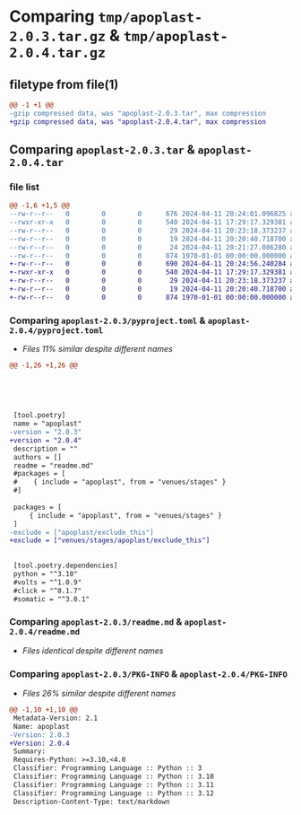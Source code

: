 # Comparing `tmp/apoplast-2.0.3.tar.gz` & `tmp/apoplast-2.0.4.tar.gz`

## filetype from file(1)

```diff
@@ -1 +1 @@
-gzip compressed data, was "apoplast-2.0.3.tar", max compression
+gzip compressed data, was "apoplast-2.0.4.tar", max compression
```

## Comparing `apoplast-2.0.3.tar` & `apoplast-2.0.4.tar`

### file list

```diff
@@ -1,6 +1,5 @@
--rw-r--r--   0        0        0      676 2024-04-11 20:24:01.096825 apoplast-2.0.3/pyproject.toml
--rwxr-xr-x   0        0        0      540 2024-04-11 17:29:17.329381 apoplast-2.0.3/readme.md
--rw-r--r--   0        0        0       29 2024-04-11 20:23:18.373237 apoplast-2.0.3/venues/stages/apoplast/__init__.py
--rw-r--r--   0        0        0       19 2024-04-11 20:20:40.718700 apoplast-2.0.3/venues/stages/apoplast/apoplast.S.HTML
--rw-r--r--   0        0        0       24 2024-04-11 20:21:27.086280 apoplast-2.0.3/venues/stages/apoplast/exclude_this/__init__.py
--rw-r--r--   0        0        0      874 1970-01-01 00:00:00.000000 apoplast-2.0.3/PKG-INFO
+-rw-r--r--   0        0        0      690 2024-04-11 20:24:56.240284 apoplast-2.0.4/pyproject.toml
+-rwxr-xr-x   0        0        0      540 2024-04-11 17:29:17.329381 apoplast-2.0.4/readme.md
+-rw-r--r--   0        0        0       29 2024-04-11 20:23:18.373237 apoplast-2.0.4/venues/stages/apoplast/__init__.py
+-rw-r--r--   0        0        0       19 2024-04-11 20:20:40.718700 apoplast-2.0.4/venues/stages/apoplast/apoplast.S.HTML
+-rw-r--r--   0        0        0      874 1970-01-01 00:00:00.000000 apoplast-2.0.4/PKG-INFO
```

### Comparing `apoplast-2.0.3/pyproject.toml` & `apoplast-2.0.4/pyproject.toml`

 * *Files 11% similar despite different names*

```diff
@@ -1,26 +1,26 @@
 
 
 
 
 
 [tool.poetry]
 name = "apoplast"
-version = "2.0.3"
+version = "2.0.4"
 description = ""
 authors = []
 readme = "readme.md"
 #packages = [
 #    { include = "apoplast", from = "venues/stages" }
 #]
 
 packages = [
     { include = "apoplast", from = "venues/stages" }
 ]
-exclude = ["apoplast/exclude_this"]
+exclude = ["venues/stages/apoplast/exclude_this"]
 
 
 [tool.poetry.dependencies]
 python = "^3.10"
 #volts = "^1.0.9"
 #click = "^8.1.7"
 #somatic = "^3.0.1"
```

### Comparing `apoplast-2.0.3/readme.md` & `apoplast-2.0.4/readme.md`

 * *Files identical despite different names*

### Comparing `apoplast-2.0.3/PKG-INFO` & `apoplast-2.0.4/PKG-INFO`

 * *Files 26% similar despite different names*

```diff
@@ -1,10 +1,10 @@
 Metadata-Version: 2.1
 Name: apoplast
-Version: 2.0.3
+Version: 2.0.4
 Summary: 
 Requires-Python: >=3.10,<4.0
 Classifier: Programming Language :: Python :: 3
 Classifier: Programming Language :: Python :: 3.10
 Classifier: Programming Language :: Python :: 3.11
 Classifier: Programming Language :: Python :: 3.12
 Description-Content-Type: text/markdown
```

